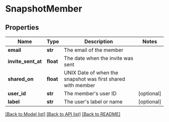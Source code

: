 # SnapshotMember



## Properties
Name | Type | Description | Notes
------------ | ------------- | ------------- | -------------
**email** | **str** | The email of the member | 
**invite_sent_at** | **float** | The date when the invite was sent | 
**shared_on** | **float** | UNIX Date of when the snapshot was first shared with member | 
**user_id** | **str** | The member&#39;s user ID | [optional] 
**label** | **str** | The user&#39;s label or name | [optional] 

[[Back to Model list]](../README.md#documentation-for-models) [[Back to API list]](../README.md#documentation-for-api-endpoints) [[Back to README]](../README.md)


